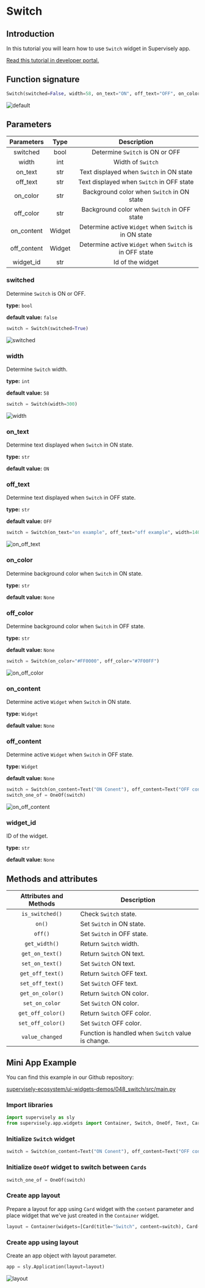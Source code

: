 # Switch

## Introduction

In this tutorial you will learn how to use `Switch` widget in Supervisely app.

[Read this tutorial in developer portal.](https://developer.supervise.ly/app-development/apps-with-gui/Switch)

## Function signature

```python
Switch(switched=False, width=58, on_text="ON", off_text="OFF", on_color=None,  off_color=None, on_content=None, off_content=None, widget_id=None)
```

![default](https://user-images.githubusercontent.com/120389559/219039067-9798a2ba-2bbc-42f7-94b1-dabb4e6da37b.gif)

## Parameters

| Parameters  |  Type  |                       Description                       |
| :---------: | :----: | :-----------------------------------------------------: |
|  switched   |  bool  |             Determine `Switch` is ON or OFF             |
|    width    |  int   |                    Width of `Switch`                    |
|   on_text   |  str   |        Text displayed when `Switch` in ON state         |
|  off_text   |  str   |        Text displayed when `Switch` in OFF state        |
|  on_color   |  str   |       Background color when `Switch` in ON state        |
|  off_color  |  str   |       Background color when `Switch` in OFF state       |
| on_content  | Widget | Determine active `Widget` when `Switch` is in ON state  |
| off_content | Widget | Determine active `Widget` when `Switch` is in OFF state |
|  widget_id  |  str   |                    Id of the widget                     |

### switched

Determine `Switch` is ON or OFF.

**type:** `bool`

**default value:** `false`

```python
switch = Switch(switched=True)
```

![switched](https://user-images.githubusercontent.com/120389559/219045048-d914e087-21b7-4166-9c31-06eb146a2031.png)

### width

Determine `Switch` width.

**type:** `int`

**default value:** `58`

```python
switch = Switch(width=300)
```

![width](https://user-images.githubusercontent.com/120389559/219045541-a6ee235e-ebd3-4aea-9ef8-d851aa4219c6.gif)

### on_text

Determine text displayed when `Switch` in ON state.

**type:** `str`

**default value:** `ON`

### off_text

Determine text displayed when `Switch` in OFF state.

**type:** `str`

**default value:** `OFF`

```python
switch = Switch(on_text="on example", off_text="off example", width=140)
```

![on_off_text](https://user-images.githubusercontent.com/120389559/219046819-c0b57c41-2829-46d5-933e-772a203ea75f.gif)

### on_color

Determine background color when `Switch` in ON state.

**type:** `str`

**default value:** `None`

### off_color

Determine background color when `Switch` in OFF state.

**type:** `str`

**default value:** `None`

```python
switch = Switch(on_color="#FF0000", off_color="#7F00FF")
```

![on_off_color](https://user-images.githubusercontent.com/120389559/219048879-b58edb2c-7074-488d-bcb6-9713480a3fc6.gif)

### on_content

Determine active `Widget` when `Switch` in ON state.

**type:** `Widget`

**default value:** `None`

### off_content

Determine active `Widget` when `Switch` in OFF state.

**type:** `Widget`

**default value:** `None`

```python
switch = Switch(on_content=Text("ON Conent"), off_content=Text("OFF content"))
switch_one_of = OneOf(switch)
```

![on_off_content](https://user-images.githubusercontent.com/120389559/219050482-9b385f5d-b9e1-42a6-922e-c24c0673375d.gif)

### widget_id

ID of the widget.

**type:** `str`

**default value:** `None`

## Methods and attributes

| Attributes and Methods | Description                                        |
| :--------------------: | -------------------------------------------------- |
|    `is_switched()`     | Check `Switch` state.                              |
|         `on()`         | Set `Switch` in ON state.                          |
|        `off()`         | Set `Switch` in OFF state.                         |
|     `get_width()`      | Return `Switch` width.                             |
|    `get_on_text()`     | Return `Switch` ON text.                           |
|    `set_on_text()`     | Set `Switch` ON text.                              |
|    `get_off_text()`    | Return `Switch` OFF text.                          |
|    `set_off_text()`    | Set `Switch` OFF text.                             |
|    `get_on_color()`    | Return `Switch` ON color.                          |
|     `set_on_color`     | Set `Switch` ON color.                             |
|   `get_off_color()`    | Return `Switch` OFF color.                         |
|   `set_off_color()`    | Set `Switch` OFF color.                            |
|    `value_changed`     | Function is handled when `Switch` value is change. |

## Mini App Example

You can find this example in our Github repository:

[supervisely-ecosystem/ui-widgets-demos/048_switch/src/main.py](https://github.com/supervisely-ecosystem/ui-widgets-demos/blob/master/048_switch/src/main.py)

### Import libraries

```python
import supervisely as sly
from supervisely.app.widgets import Container, Switch, OneOf, Text, Card
```

### Initialize `Switch` widget

```python
switch = Switch(on_content=Text("ON Conent"), off_content=Text("OFF content"))
```

### Initialize `OneOf` widget to switch between `Cards`

```python
switch_one_of = OneOf(switch)
```

### Create app layout

Prepare a layout for app using `Card` widget with the `content` parameter and place widget that we've just created in the `Container` widget.

```python
layout = Container(widgets=[Card(title="Switch", content=switch), Card(title="OneOf", content=switch_one_of)])
```

### Create app using layout

Create an app object with layout parameter.

```python
app = sly.Application(layout=layout)
```

![layout](https://user-images.githubusercontent.com/120389559/219058398-19aea1df-d3c0-4bc9-ac9b-163c47bdd2b0.gif)
